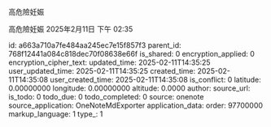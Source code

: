 高危險妊娠

高危險妊娠
2025年2月11日
下午 02:35


id: a663a710a7fe484aa245ec7e15f857f3
parent_id: 768f12441a084c818dec70f08638e66f
is_shared: 0
encryption_applied: 0
encryption_cipher_text: 
updated_time: 2025-02-11T14:35:25
user_updated_time: 2025-02-11T14:35:25
created_time: 2025-02-11T14:35:08
user_created_time: 2025-02-11T14:35:08
is_conflict: 0
latitude: 0.00000000
longitude: 0.00000000
altitude: 0.0000
author: 
source_url: 
is_todo: 0
todo_due: 0
todo_completed: 0
source: onenote
source_application: OneNoteMdExporter
application_data: 
order: 97700000
markup_language: 1
type_: 1